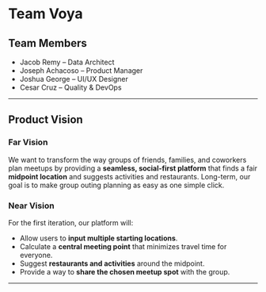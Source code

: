 # Team Voya

## Team Members
- Jacob Remy – Data Architect  
- Joseph Achacoso – Product Manager  
- Joshua George – UI/UX Designer  
- Cesar Cruz – Quality & DevOps  

---

## Product Vision

### Far Vision
We want to transform the way groups of friends, families, and coworkers plan meetups by providing a **seamless, social-first platform** that finds a fair **midpoint location** and suggests activities and restaurants. Long-term, our goal is to make group outing planning as easy as one simple click.

### Near Vision
For the first iteration, our platform will:
- Allow users to **input multiple starting locations**.
- Calculate a **central meeting point** that minimizes travel time for everyone.
- Suggest **restaurants and activities** around the midpoint.
- Provide a way to **share the chosen meetup spot** with the group.

---
